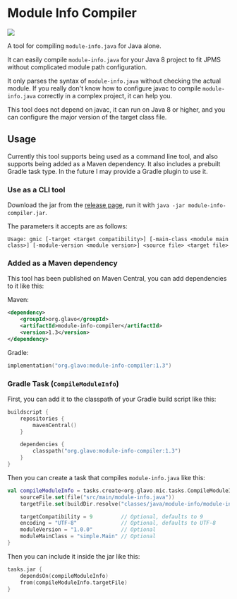 # Module Info Compiler

[![](https://img.shields.io/maven-central/v/org.glavo/module-info-compiler?label=Maven%20Central)](https://search.maven.org/artifact/org.glavo/module-info-compiler)

A tool for compiling `module-info.java` for Java alone.

It can easily compile `module-info.java` for your Java 8 project to fit JPMS without complicated module path configuration.

It only parses the syntax of `module-info.java` without checking the actual module.
If you really don't know how to configure javac to compile `module-info.java` correctly in a complex project, it can help you.

This tool does not depend on javac, it can run on Java 8 or higher, 
and you can configure the major version of the target class file.

## Usage

Currently this tool supports being used as a command line tool, and also supports being added as a Maven dependency.
It also includes a prebuilt Gradle task type. In the future I may provide a Gradle plugin to use it.

### Use as a CLI tool

Download the jar from the [release page](https://github.com/Glavo/GMIC/releases/),
run it with `java -jar module-info-compiler.jar`.

The parameters it accepts are as follows:

```
Usage: gmic [-target <target compatibility>] [-main-class <module main class>] [-module-version <module version>] <source file> <target file>
```

### Added as a Maven dependency

This tool has been published on Maven Central, you can add dependencies to it like this:

Maven:
```xml
<dependency>
    <groupId>org.glavo</groupId>
    <artifactId>module-info-compiler</artifactId>
    <version>1.3</version>
</dependency>
```

Gradle:

```kotlin
implementation("org.glavo:module-info-compiler:1.3")
```

### Gradle Task (`CompileModuleInfo`)

First, you can add it to the classpath of your Gradle build script like this:

```kotlin
buildscript {
    repositories {
        mavenCentral()
    }

    dependencies {
        classpath("org.glavo:module-info-compiler:1.3")
    }
}
```

Then you can create a task that compiles `module-info.java` like this:

```kotlin
val compileModuleInfo = tasks.create<org.glavo.mic.tasks.CompileModuleInfo>("compileModuleInfo") {
    sourceFile.set(file("src/main/module-info.java"))
    targetFile.set(buildDir.resolve("classes/java/module-info/module-info.class"))

    targetCompatibility = 9         // Optional, defaults to 9
    encoding = "UTF-8"              // Optional, defaults to UTF-8
    moduleVersion = "1.0.0"         // Optional
    moduleMainClass = "simple.Main" // Optional
}
```

Then you can include it inside the jar like this:

```kotlin
tasks.jar {
    dependsOn(compileModuleInfo)
    from(compileModuleInfo.targetFile)
}
```